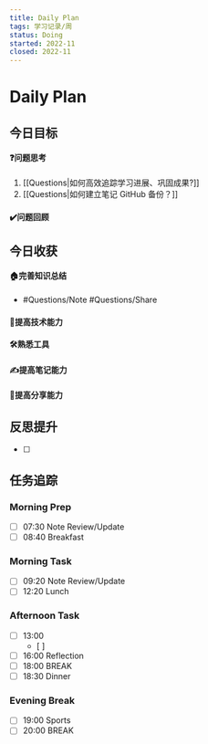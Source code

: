 ```yaml
---
title: Daily Plan
tags: 学习记录/周
status: Doing
started: 2022-11
closed: 2022-11
---
```

# Daily Plan
## 今日目标
#### ❓问题思考
1. [[Questions|如何高效追踪学习进展、巩固成果?]]
2. [[Questions|如何建立笔记 GitHub 备份？]]
#### ✔️问题回顾
## 今日收获
#### 🏠完善知识总结
- #Questions/Note  #Questions/Share 
#### 🚀提高技术能力
#### 🛠️熟悉工具
#### ✍️提高笔记能力
#### 👯提高分享能力
## 反思提升
- [ ] 
## 任务追踪
### Morning Prep
- [ ] 07:30 Note Review/Update
- [ ] 08:40 Breakfast
### Morning Task
- [ ] 09:20 Note Review/Update
- [ ] 12:20 Lunch
### Afternoon Task
- [ ] 13:00 
	- [ ] 
- [ ] 16:00 Reflection
- [ ] 18:00 BREAK
- [ ] 18:30 Dinner
### Evening Break
- [ ] 19:00 Sports
- [ ] 20:00 BREAK